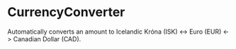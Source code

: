 # CurrencyConverter

Automatically converts an amount to Icelandic Króna (ISK) <-> Euro (EUR) <-> Canadian Dollar (CAD).
